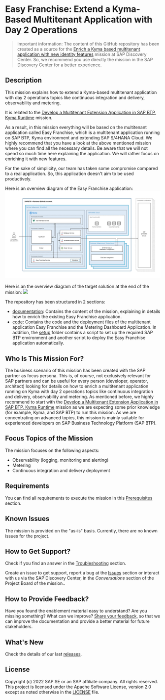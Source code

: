 # Easy Franchise: Extend a Kyma-Based Multitenant Application with Day 2 Operations

> Important information: The content of this GitHub repository has been created as a source for the [Enrich a Kyma based multitenant application with new identity features](https://discovery-center.cloud.sap/missiondetail/url-to-be-updated) mission at SAP Discovery Center. So, we recommend you use directly the mission in the SAP Discovery Center for a better experience.

## Description
This mission explains how to extend a Kyma-based multitenant application with day 2 operations topics like continuous integration and delivery, observability and metering.

It is related to the [Develop a Multitenant Extension Application in SAP BTP, Kyma Runtime](https://discovery-center.cloud.sap/missiondetail/3683/3726/) mission.

As a result, in this mission everything will be based on the multitenant application called Easy Franchise, which is a multitenant application running on SAP BTP, Kyma environment and extending SAP S/4HANA Cloud. We highly recommend that you have a look at the above mentioned mission where you can find all the necessary details. Be aware that we will not spend so much time here explaining the application. We will rather focus on enriching it with new features.

For the sake of simplicity, our team has taken some compromise compared to a real application. So, this application doesn't aim to be used productively.

Here is an overview diagram of the Easy Franchise application:
![](https://raw.githubusercontent.com/SAP-samples/btp-kyma-multitenant-extension/main/documentation/images/easyfranchise-diagrams/Slide4.jpeg)

Here is an the overview diagram of the target solution at the end of the mission:
![](./documentation/meter/images/Slide2.jpeg)

The repository has been structured in 2 sections:
* [documentation](./documentation/README.md): Contains the content of the mission, explaining in details how to enrich the existing Easy Franchise application.
* [code](./code/README.md): Contains the code and the deployment files of the multitenant application Easy Franchise and the Metering Dashboard Application. In addition, the [setup](https://github.tools.sap/saas-extension-on-kyma/easyfranchise-day2/tree/main/code/setup) folder contains a script to set up the required SAP BTP environment and another script to deploy the Easy Franchise application automatically.


## Who Is This Mission For?

The business scenario of this mission has been created with the SAP partner as focus persona. This is, of course, not exclusively relevant for SAP partners and can be useful for every person (developer, operator, architect) looking for details on how to enrich a multitenant application running on Kyma with day 2 operations topics like continuous integration and delivery, observability and metering.
As mentioned before, we highly recommend to start with the [Develop a Multitenant Extension Application in SAP BTP, Kyma Runtime](https://discovery-center.cloud.sap/missiondetail/3683/3726/) mission as we are expecting some prior knowledge (for example, Kyma, and SAP BTP) to run this mission. As we are concentrating on advanced topics, this mission is mainly suitable for experienced developers on SAP Business Technology Platform (SAP BTP). 

## Focus Topics of the Mission

The mission focuses on the following aspects:
- Observability (logging, monitoring and alerting)
- Metering
- Continuous integration and delivery deployment

## Requirements

You can find all requirements to execute the mission in this [Prerequisites](./documentation/discover/prerequisites/README.md) section.

## Known Issues

The mission is provided on the "as-is" basis. Currently, there are no known issues for the project.

## How to Get Support?

Check if you find an answer in the [Troubleshooting](./documentation/troubleshooting/README.md) section.

Create an issue to get support, report a bug at the [Issues](https://github.com/SAP-samples/btp-kyma-multitenant-extension/issues/new/choose) section or interact with us via the SAP Discovery Center, in the *Conversations* section of the Project Board of the mission..

## How to Provide Feedback?

Have you found the enablement material easy to understand? Are you missing something? What can we improve? [Share your feedback](https://github.com/SAP-samples/btp-kyma-multitenant-extension/issues/new/choose), so that we can improve the documentation and provide a better material for future stakeholders.

## What's New

Check the details of our last [releases](./documentation/discover/whats-new/README.md).

## License

Copyright (c) 2022 SAP SE or an SAP affiliate company. All rights reserved. This project is licensed under the Apache Software License, version 2.0 except as noted otherwise in the [LICENSE](LICENSES/Apache-2.0.txt) file.